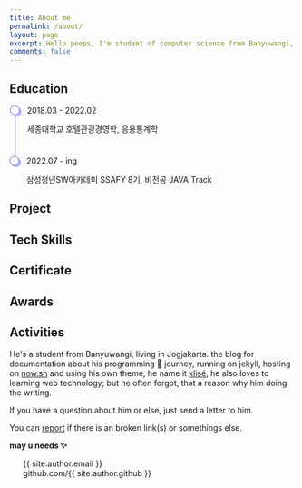 ```yaml
---
title: About me
permalink: /about/
layout: page
excerpt: Hello peeps, I'm student of computer science from Banyuwangi, living in Jogjakarta. This blog for documentation about my programming journey, running on jekyll, hosting on netlify and using my own simple theme.
comments: false
---
```


<head>
  <style> 
    .timeline ul, li {
      list-style: none;
      padding: 0;
    }
    .timeline li {
      padding-bottom: 1.5rem;
      border-left: 1px solid #abaaed;
      position: relative;
      padding-left: 20px;
      margin-left: 10px;
      &:last-child{
        border: 0px;
        padding-bottom: 0;
      }
      &:before{
        content: '';
        width: 15px;
        height: 15px;
        background: white;
        border: 1px solid #4e5ed3;
        box-shadow: 3px 3px 0px #bab5f8;
        box-shadow: 3px 3px 0px #bab5f8;
        border-radius: 50%;
        position: absolute;
        left: -10px;
        top: 0px;
      }
    }
  </style>
</head>

## Education
<div class="timeline">
  <ul class="sessions">
    <li>
      <div class="content">
        <div class="time">2018.03 - 2022.02</div>
        <p>세종대학교 호텔관광경영학, 응용통계학</p>
      </div>
    </li>
    <li>
      <div class="content">
        <div class="time">2022.07 - ing</div>
        <p>삼성청년SW아카데미 SSAFY 8기, 비전공 JAVA Track</p>
      </div>
    </li>
  </ul>
</div>

## Project

## Tech Skills

## Certificate

## Awards

## Activities

He's a student from Banyuwangi, living in Jogjakarta. the blog for documentation about his programming 🎒 journey, running on jekyll, hosting on [now.sh](http://now.sh) and using his own theme, he name it <a href="https://github.com/piharpi/jekyll-klise" target="_blank" rel="noopener">klisé</a>, he also loves to learning web technology; but he often forgot, that a reason why him doing the writing.

If you have a question about him or else, just send a letter to him.

You can [report](http://github.com/piharpi/jekyll-klise/issues/new) if there is an broken link(s) or somethings else.

**may u needs ✨**
- {{ site.author.email }}
- github.com/{{ site.author.github }}
